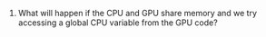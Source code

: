 1. What will happen if the CPU and GPU share memory and we try accessing a global CPU variable from the GPU code? 